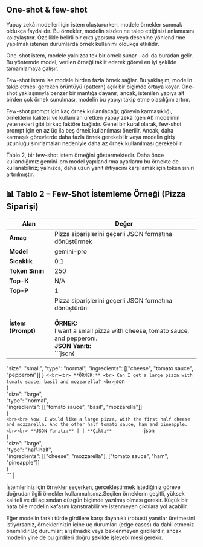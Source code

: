 ## One-shot & few-shot
Yapay zekâ modelleri için istem oluştururken, modele örnekler sunmak oldukça faydalıdır.
Bu örnekler, modelin sizden ne talep ettiğinizi anlamasını kolaylaştırır. Özellikle belirli bir çıktı yapısına veya desenine yönlendirme yapılmak istenen durumlarda örnek kullanımı oldukça etkilidir.

One-shot istem, modele yalnızca tek bir örnek sunar—adı da buradan gelir.
Bu yöntemde model, verilen örneği taklit ederek görevi en iyi şekilde tamamlamaya çalışır.

Few-shot istem ise modele birden fazla örnek sağlar.
Bu yaklaşım, modelin takip etmesi gereken örüntüyü (pattern) açık bir biçimde ortaya koyar.
One-shot yaklaşımıyla benzer bir mantığa dayanır; ancak, istenilen yapıya ait birden çok örnek sunulması, modelin bu yapıyı takip etme olasılığını artırır.

Few-shot prompt için kaç örnek kullanılacağı; görevin karmaşıklığı, örneklerin kalitesi ve kullanılan üretken yapay zekâ (gen AI) modelinin yetenekleri gibi birkaç faktöre bağlıdır. Genel bir kural olarak, few-shot prompt için en az üç ila beş örnek kullanılması önerilir. Ancak, daha karmaşık görevlerde daha fazla örnek gerekebilir veya modelin giriş uzunluğu sınırlamaları nedeniyle daha az örnek kullanılması gerekebilir.

Tablo 2, bir few-shot istem örneğini göstermektedir. Daha önce kullandığımız gemini-pro model yapılandırma ayarlarını bu örnekte de kullanabiliriz; yalnızca, daha uzun yanıt ihtiyacını karşılamak için token sınırı artırılmıştır.

## 📊 Tablo 2 – Few-Shot İstemleme Örneği (Pizza Siparişi)
| **Alan**            | **Değer** |
|---------------------|-----------|
| **Amaç**            | Pizza siparişlerini geçerli JSON formatına dönüştürmek |
| **Model**           | gemini-pro |
| **Sıcaklık**        | 0.1 |
| **Token Sınırı**    | 250 |
| **Top-K**           | N/A |
| **Top-P**           | 1 |
| **İstem (Prompt)**  | Pizza siparişlerini geçerli JSON formatına dönüştürün:  <br><br> **ÖRNEK:** <br> I want a small pizza with cheese, tomato sauce, and pepperoni. <br> **JSON Yanıtı:**  <br> ```json{ 
"size": "small", 
"type": "normal", 
"ingredients": [["cheese", "tomato sauce", "pepperoni"]] 
 } <``` <br><br> **ÖRNEK:** <br> Can I get a large pizza with tomato sauce, basil and mozzarella? <br> ```json  <br> { <br> "size": "large", <br> "type": "normal", <br> "ingredients": [["tomato sauce", "basil", "mozzarella"]] <br> } <br> ``` <br><br> Now, I would like a large pizza, with the first half cheese and mozzarella. And the other half tomato sauce, ham and pineapple. <br><br> **JSON Yanıtı:** |
| **Çıktı**           | ```json <br> { <br> "size": "large", <br> "type": "half-half", <br> "ingredients": [["cheese", "mozzarella"], ["tomato sauce", "ham", "pineapple"]] <br> } <br> ``` |
    

İstemleriniz için örnekler seçerken, gerçekleştirmek istediğiniz göreve doğrudan ilgili örnekler kullanmalısınız.Seçilen örneklerin çeşitli, yüksek kaliteli ve dil açısından düzgün biçimde yazılmış olması gerekir. Küçük bir hata bile modelin kafasını karıştırabilir ve istenmeyen çıktılara yol açabilir.

Eğer modelin farklı türde girdilere karşı dayanıklı (robust) yanıtlar üretmesini istiyorsanız, örneklerinizin içine uç durumları (edge cases) da dahil etmeniz önemlidir.Uç durumlar; alışılmadık veya beklenmeyen girdilerdir, ancak modelin yine de bu girdileri doğru şekilde işleyebilmesi gerekir.